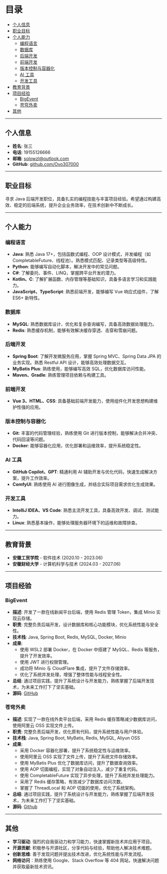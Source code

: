 # 目录

- [个人信息](#个人信息)
- [职业目标](#职业目标)
- [个人能力](#个人能力)
  - [编程语言](#编程语言)
  - [数据库](#数据库)
  - [后端开发](#后端开发)
  - [前端开发](#前端开发)
  - [版本控制与容器化](#版本控制与容器化)
  - [AI 工具](#ai-工具)
  - [开发工具](#开发工具)
- [教育背景](#教育背景)
- [项目经验](#项目经验)
  - [BigEvent](#bigevent)
  - [苍穹外卖](#苍穹外卖)
- [其他](#其他)

---

## 个人信息

- **姓名**: 张三
- **电话**: 19155126666
- **邮箱**: [solowzl@outlook.com](mailto:solowzl@outlook.com)
- **GitHub**: [github.com/Ovo307000](https://github.com/Ovo307000)

---

## 职业目标

寻求 Java 后端开发职位，具备扎实的编程技能与丰富项目经验。希望通过构建高效、稳定的后端系统，提升企业业务效率，在技术创新中不断成长。

---

## 个人能力

### 编程语言

- **Java**: 熟悉 Java 17+，包括函数式编程、OOP 设计模式，并发编程（如 CompletableFuture、线程池）。熟悉模式匹配、记录类型等高级特性。
- **Python**: 能够编写自动化脚本，解决开发中的常见问题。
- **C#**: 了解委托、事件、LINQ，掌握跨平台开发的潜力。
- **Kotlin、C**: 了解扩展函数、内存管理等基础知识，具备多语言学习和实践能力。
- **JavaScript、TypeScript**: 熟悉前端开发，能够编写 Vue 响应式组件，了解 ES6+ 新特性。

### 数据库

- **MySQL**: 熟悉数据库设计、优化和复杂查询编写，具备高效数据处理能力。
- **Redis**: 熟悉缓存机制，能够有效解决缓存穿透、击穿和雪崩问题。

### 后端开发

- **Spring Boot**: 了解开发微服务应用，掌握 Spring MVC、Spring Data JPA 的业务实现。熟悉 Restful API 设计，能够高效处理数据交互。
- **MyBatis Plus**: 熟练使用，能够编写高效 SQL，优化数据库访问性能。
- **Maven、Gradle**: 熟练管理项目依赖与构建工具。

### 前端开发

- **Vue 3、HTML、CSS**: 具备基础前端开发能力，使用组件化开发思想构建维护性强的应用。

### 版本控制与容器化

- **Git**: 丰富的代码管理经验，熟练使用 Git 进行版本控制，能够解决合并冲突、代码回滚等问题。
- **Docker**: 能够容器化应用，优化部署和运维效率，提升系统稳定性。

### AI 工具

- **GitHub Copilot、GPT**: 精通利用 AI 辅助开发与优化代码，快速生成解决方案，提升工作效率。
- **ComfyUI**: 熟练使用 AI 进行图像生成，并结合实际项目需求优化生成效果。

### 开发工具

- **IntelliJ IDEA、VS Code**: 熟悉主流开发工具，具备高效开发、调试、测试能力。
- **Linux**: 熟悉基本操作，能够处理服务器环境下的运维和故障排查。

---

## 教育背景

- **安徽工贸学院** - 软件技术 (2020.10 - 2023.06)
- **安徽财经大学** - 计算机科学与技术 (2024.03 - 2027.06)

---

## 项目经验

### BigEvent

- **描述**: 开发了一款在线新闻平台后端，使用 Redis 管理 Token，集成 Minio 实现云存储。
- **职责**: 完整负责后端开发，设计数据库和核心功能模块，优化系统性能与安全性。
- **技术栈**: Java, Spring Boot, Redis, MySQL, Docker, Minio
- **成果**:
  - 使用 WSL2 部署 Docker，在 Docker 中搭建了 MySQL、Redis 等服务，提升了开发效率。
  - 使用 JWT 进行权限管理。
  - 成功将 Minio 与 CloudFlare 集成，提升了文件存储效率。
  - 优化了系统并发处理，增强了整体性能与线程安全性。
- **总结**: 通过项目实践，提升了系统设计与开发能力，熟练掌握了后端开发技术，为未来工作打下了坚实基础。
- **源码**: [GitHub](https://github.com/Ovo307000/bigevent)

### 苍穹外卖

- **描述**: 实现了一款在线外卖平台后端，采用 Redis 缓存策略减少数据库访问，使用阿里云 OSS 实现文件上传。
- **职责**: 完整负责后端开发，优化原有代码，提升系统性能与用户体验。
- **技术栈**: Java, Spring Boot, MyBatis, Redis, MySQL, Aliyun OSS
- **成果**:
  - 采用 Docker 容器化部署，提升了系统稳定性与运维效率。
  - 使用阿里云 OSS 实现了文件上传，提升了系统文件存储效率。
  - 使用 MyBatis Plus 优化了数据库访问，提升了数据查询效率。
  - 使用 AOP 切面编程，实现了对象自动注入，减少了重复代码。
  - 使用 CompletableFuture 实现了异步处理，提升了系统并发处理能力。
  - 采用了 Redis 缓存策略，有效减少了数据库访问次数。
  - 掌握了 ThreadLocal 和 AOP 切面的使用，优化了系统架构。
- **总结**: 通过项目实践，提升了系统设计与开发能力，熟练掌握了后端开发技术，为未来工作打下了坚实基础。
- **源码**: [Github](https://github.com/Ovo307000/sky-take-out)

---

## 其他

- **学习驱动**: 强烈的自我驱动力和学习能力，快速掌握新技术并应用于项目。
- **开源贡献**: 积极参与开源社区，分享代码与经验，帮助他人解决技术难题。
- **创新思维**: 善于发现问题并提出技术改进，优化系统性能与开发流程。
- **网络访问**：熟练使用 Google、Stack Overflow 等 404 网站，快速解决问题并获取最新技术资讯。
